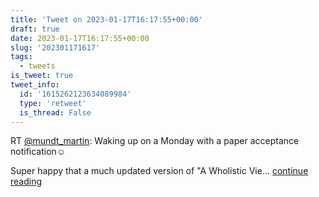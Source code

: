 ```yaml
---
title: 'Tweet on 2023-01-17T16:17:55+00:00'
draft: true
date: 2023-01-17T16:17:55+00:00
slug: '202301171617'
tags:
  - tweets
is_tweet: true
tweet_info:
  id: '1615262123634089984'
  type: 'retweet'
  is_thread: False
---
```




RT [@mundt_martin](https://x.com/mundt_martin): Waking up on a Monday with a paper acceptance notification☺️

Super happy that a much updated version of "A Wholistic Vie… [continue reading](https://x.com/sytelus/status/1615262123634089984)
